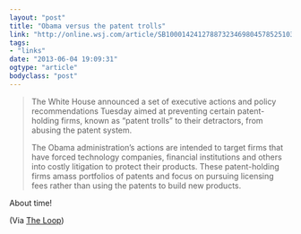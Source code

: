 ```yaml
---
layout: "post"
title: "Obama versus the patent trolls"
link: "http://online.wsj.com/article/SB10001424127887323469804578525103995026598.html"
tags: 
- "links"
date: "2013-06-04 19:09:31"
ogtype: "article"
bodyclass: "post"
---
```


> The White House announced a set of executive actions and policy recommendations Tuesday aimed at preventing certain patent-holding firms, known as “patent trolls” to their detractors, from abusing the patent system.
> 
> The Obama administration’s actions are intended to target firms that have forced technology companies, financial institutions and others into costly litigation to protect their products. These patent-holding firms amass portfolios of patents and focus on pursuing licensing fees rather than using the patents to build new products.

About time!

(Via [The Loop](http://www.loopinsight.com/2013/06/04/obama-goes-after-patent-trolls/))